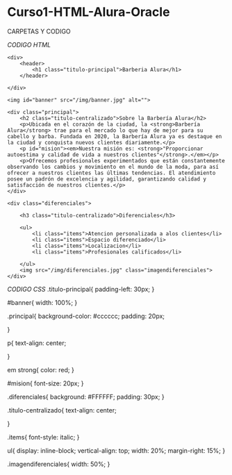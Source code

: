 # Curso1-HTML-Alura-Oracle
CARPETAS Y CODIGO 

*CODIGO HTML*
<!DOCTYPE html>
<html lang="es">
<head>
    <meta charset="UTF-8">
    <meta http-equiv="X-UA-Compatible" content="IE=edge">
    <meta name="viewport" content="width=device-width, initial-scale=1.0">
    <title>Barberia Alura</title>
    <link rel="stylesheet" href="style.css">
</head>
<body>

    <div>
        <header>
            <h1 class="titulo-principal">Barberia Alura</h1>
        </header>

    </div>
    
    <img id="banner" src="/img/banner.jpg" alt="">
    
    <div class="principal">
        <h2 class="titulo-centralizado">Sobre la Barbería Alura</h2>
        <p>Ubicada en el corazón de la ciudad, la <strong>Barbería Alura</strong> trae para el mercado lo que hay de mejor para su cabello y barba. Fundada en 2020, la Barbería Alura ya es destaque en la ciudad y conquista nuevos clientes diariamente.</p>
        <p id="mision"><em>Nuestra misión es: <strong>"Proporcionar autoestima y calidad de vida a nuestros clientes"</strong>.</em></p>
        <p>Ofrecemos profesionales experimentados que están constantemente observando los cambios y movimiento en el mundo de la moda, para así ofrecer a nuestros clientes las últimas tendencias. El atendimiento posee un padrón de excelencia y agilidad, garantizando calidad y satisfacción de nuestros clientes.</p> 
    </div>
    
    <div class="diferenciales">

        <h3 class="titulo-centralizado">Diferenciales</h3>

        <ul>
            <li class="items">Atencion personalizada a alos clientes</li>
            <li class="items">Espacio diferenciado</li>
            <li class="items">Localizacion</li>
            <li class="items">Profesionales calificados</li>
           
        </ul>
        <img src="/img/diferenciales.jpg" class="imagendiferenciales">
    </div>
    
    

</body>
</html>


*CODIGO CSS*
.titulo-principal{
    padding-left: 30px;
}


#banner{
    width: 100%;
}

.principal{
    background-color: #cccccc;
    padding: 20px;

}

p{
    text-align: center;

}

em strong{
    color: red;
}

#mision{
    font-size: 20px;
}

.diferenciales{
    background: #FFFFFF;
    padding: 30px;
}

.titulo-centralizado{
    text-align: center;
    
}

.items{
    font-style: italic;
}

ul{
    display: inline-block;
    vertical-align: top;
    width: 20%;
    margin-right: 15%;
}

.imagendiferenciales{
    width: 50%;
}
